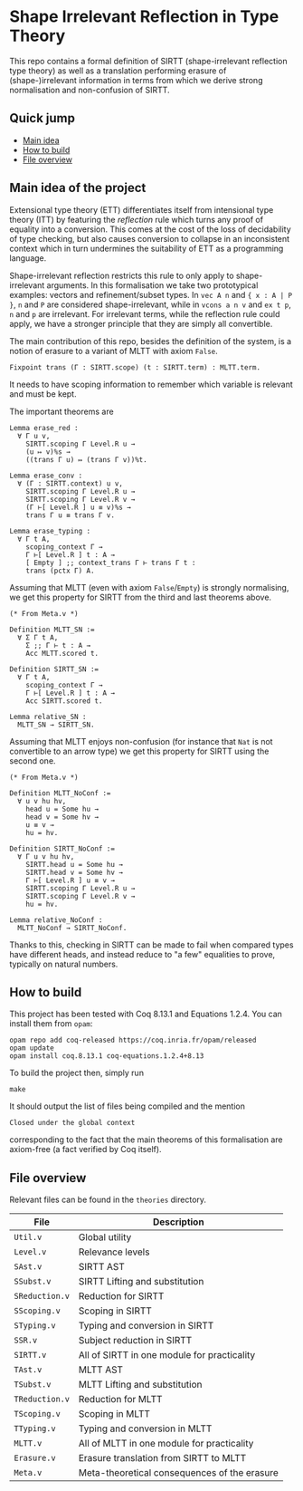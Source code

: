 # Shape Irrelevant Reflection in Type Theory

This repo contains a formal definition of SIRTT (shape-irrelevant reflection
type theory) as well as a translation performing erasure of (shape-)irrelevant
information in terms from which we derive strong normalisation and non-confusion
of SIRTT.

## Quick jump

- [Main idea]
- [How to build]
- [File overview]

[Main idea]: #main-idea-of-the-project
[How to build]: #how-to-build
[File overview]: #file-overview

## Main idea of the project

Extensional type theory (ETT) differentiates itself from intensional type
theory (ITT) by featuring the *reflection* rule which turns any proof of
equality into a conversion. This comes at the cost of the loss of decidability
of type checking, but also causes conversion to collapse in an inconsistent
context which in turn undermines the suitability of ETT as a programming
language.

Shape-irrelevant reflection restricts this rule to only apply to
shape-irrelevant arguments. In this formalisation we take two prototypical
examples: vectors and refinement/subset types.
In `vec A n` and `{ x : A | P }`, `n` and `P` are considered shape-irrelevant,
while in `vcons a n v` and `ex t p`, `n` and `p` are irrelevant.
For irrelevant terms, while the reflection rule could apply, we have a stronger
principle that they are simply all convertible.

The main contribution of this repo, besides the definition of the system,
is a notion of erasure to a variant of MLTT with axiom `False`.

```coq
Fixpoint trans (Γ : SIRTT.scope) (t : SIRTT.term) : MLTT.term.
```

It needs to have scoping information to remember which variable is relevant
and must be kept.

The important theorems are
```coq
Lemma erase_red :
  ∀ Γ u v,
    SIRTT.scoping Γ Level.R u →
    (u ↦ v)%s →
    ((trans Γ u) ↦ (trans Γ v))%t.

Lemma erase_conv :
  ∀ (Γ : SIRTT.context) u v,
    SIRTT.scoping Γ Level.R u →
    SIRTT.scoping Γ Level.R v →
    (Γ ⊢[ Level.R ] u ≡ v)%s →
    trans Γ u ≡ trans Γ v.

Lemma erase_typing :
  ∀ Γ t A,
    scoping_context Γ →
    Γ ⊢[ Level.R ] t : A →
    [ Empty ] ;; context_trans Γ ⊢ trans Γ t :
    trans (pctx Γ) A.
```

Assuming that MLTT (even with axiom `False`/`Empty`) is strongly normalising, we
get this property for SIRTT from the third and last theorems above.

```coq
(* From Meta.v *)

Definition MLTT_SN :=
  ∀ Σ Γ t A,
    Σ ;; Γ ⊢ t : A →
    Acc MLTT.scored t.

Definition SIRTT_SN :=
  ∀ Γ t A,
    scoping_context Γ →
    Γ ⊢[ Level.R ] t : A →
    Acc SIRTT.scored t.

Lemma relative_SN :
  MLTT_SN → SIRTT_SN.
```

Assuming that MLTT enjoys non-confusion (for instance that `Nat` is not
convertible to an arrow type) we get this property for SIRTT using the second
one.

```coq
(* From Meta.v *)

Definition MLTT_NoConf :=
  ∀ u v hu hv,
    head u = Some hu →
    head v = Some hv →
    u ≡ v →
    hu = hv.

Definition SIRTT_NoConf :=
  ∀ Γ u v hu hv,
    SIRTT.head u = Some hu →
    SIRTT.head v = Some hv →
    Γ ⊢[ Level.R ] u ≡ v →
    SIRTT.scoping Γ Level.R u →
    SIRTT.scoping Γ Level.R v →
    hu = hv.

Lemma relative_NoConf :
  MLTT_NoConf → SIRTT_NoConf.
```

Thanks to this, checking in SIRTT can be made to fail when compared types have
different heads, and instead reduce to "a few" equalities to prove, typically
on natural numbers.

## How to build

This project has been tested with Coq 8.13.1 and Equations 1.2.4.
You can install them from `opam`:

```fish
opam repo add coq-released https://coq.inria.fr/opam/released
opam update
opam install coq.8.13.1 coq-equations.1.2.4+8.13
```

To build the project then, simply run
```fish
make
```

It should output the list of files being compiled and the mention
```coq
Closed under the global context
```
corresponding to the fact that the main theorems of this formalisation
are axiom-free (a fact verified by Coq itself).

## File overview

Relevant files can be found in the `theories` directory.

| File | Description |
|------|-------------|
| `Util.v` | Global utility |
| `Level.v` | Relevance levels |
| `SAst.v` | SIRTT AST |
| `SSubst.v` | SIRTT Lifting and substitution |
| `SReduction.v`| Reduction for SIRTT |
| `SScoping.v`| Scoping in SIRTT |
| `STyping.v`| Typing and conversion in SIRTT |
| `SSR.v`| Subject reduction in SIRTT |
| `SIRTT.v` | All of SIRTT in one module for practicality |
| `TAst.v` | MLTT AST |
| `TSubst.v` | MLTT Lifting and substitution |
| `TReduction.v`| Reduction for MLTT |
| `TScoping.v`| Scoping in MLTT |
| `TTyping.v`| Typing and conversion in MLTT |
| `MLTT.v` | All of MLTT in one module for practicality |
| `Erasure.v` | Erasure translation from SIRTT to MLTT |
| `Meta.v` | Meta-theoretical consequences of the erasure |